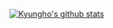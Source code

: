 

[![Kyungho's github stats](https://github-readme-stats.vercel.app/api?username=zoomspeed)](https://github.com/anuraghazra/github-readme-stats)

